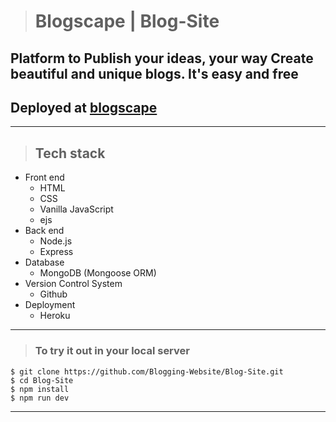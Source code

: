 > # Blogscape | Blog-Site

## Platform to Publish your ideas, your way Create beautiful and unique blogs. It's easy and free

## Deployed at [blogscape](https://blogscape-blog-site.herokuapp.com/)

---
> ## Tech stack
* Front end
    - HTML
    - CSS
    - Vanilla JavaScript
    - ejs
* Back end
    - Node.js
    - Express
* Database
    - MongoDB (Mongoose ORM)
* Version Control System
    - Github
* Deployment
    - Heroku

---

> ### To try it out in your local server
``` git
$ git clone https://github.com/Blogging-Website/Blog-Site.git
$ cd Blog-Site
$ npm install
$ npm run dev
```
---
